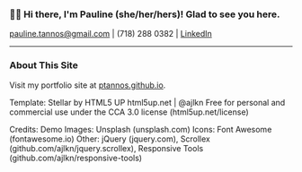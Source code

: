 ### 👋🏻 Hi there, I'm Pauline (she/her/hers)! Glad to see you here. 

pauline.tannos@gmail.com  |  (718) 288 0382  |  <a href="https://www.linkedin.com/in/pauline-tannos/">LinkedIn</a>

<hr />

### About This Site

Visit my portfolio site at <a href="https://ptannos.github.io/" target="_blank">ptannos.github.io</a>. 

Template: Stellar by HTML5 UP
html5up.net | @ajlkn
Free for personal and commercial use under the CCA 3.0 license (html5up.net/license)

Credits:
Demo Images: Unsplash (unsplash.com)
Icons: Font Awesome (fontawesome.io)
Other: jQuery (jquery.com), Scrollex (github.com/ajlkn/jquery.scrollex), Responsive Tools (github.com/ajlkn/responsive-tools)
